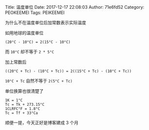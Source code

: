 Title: 温度单位
Date: 2017-12-17 22:08:03
Author: 71e6fd52
Category: PEOKEEMEI
Tags: PEIKEEMEI

为什么不在温度单位后加常数表示实际温度

如用地球的温度单位
```
(20°C - 10°C) = 2(15°C - 10°C)
```
而 `10°C` 却不等于 `2 * 5°C`

加上常数后
```
((20°C + Tc) - (10°C + Tc)) = 2((15°C + Tc) - (10°C + Tc))
```
`10°C + Tc` 自然不等于 `2(5°C + Tc)`

单位换算也很清楚了
```
1K = 1°C
Tc = Tk + 273.15°C
1CLRFC°F = 1.8°C
Tc = Tf + 33°Ca
```

顺便一提，今天正好是博客建成 3 个月
